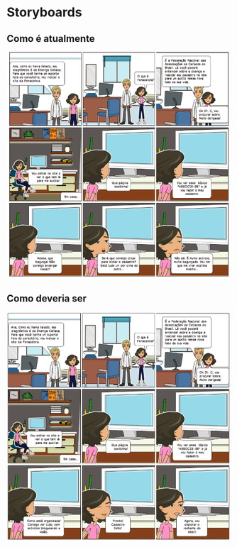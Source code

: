 # Storyboards 

## Como é atualmente
![Como o site é atualmente.](../assets/img/comoe.png)



## Como deveria ser
![Como o site deveria ser.](../assets/img/comodeveriaser.png)